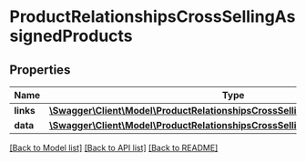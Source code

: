# ProductRelationshipsCrossSellingAssignedProducts

## Properties
Name | Type | Description | Notes
------------ | ------------- | ------------- | -------------
**links** | [**\Swagger\Client\Model\ProductRelationshipsCrossSellingAssignedProductsLinks**](ProductRelationshipsCrossSellingAssignedProductsLinks.md) |  | [optional] 
**data** | [**\Swagger\Client\Model\ProductRelationshipsCrossSellingAssignedProductsData[]**](ProductRelationshipsCrossSellingAssignedProductsData.md) |  | [optional] 

[[Back to Model list]](../../README.md#documentation-for-models) [[Back to API list]](../../README.md#documentation-for-api-endpoints) [[Back to README]](../../README.md)

